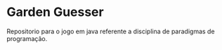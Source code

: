 # Garden Guesser
Repositorio para o jogo em java referente a disciplina de paradigmas de programação.
